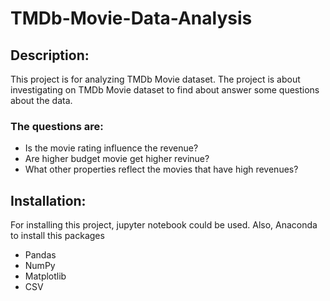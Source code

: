 # TMDb-Movie-Data-Analysis

## Description: 
This project is for analyzing TMDb Movie dataset.
The project is about investigating on TMDb Movie dataset to find about answer some questions about the data.

### The questions are:
- Is the movie rating influence the revenue?
- Are higher budget movie get higher revinue?
- What other properties reflect the movies that have high revenues?

## Installation:
For installing this project, jupyter notebook could be used.
Also, Anaconda to install this packages
- Pandas
- NumPy
- Matplotlib
- CSV
